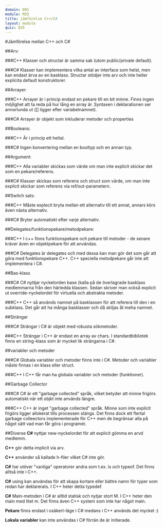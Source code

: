 ```yaml
---
domain: D01
module: M35
title: jämförelse C++/C#
layout: module
quiz: Q35
---
```


#Jämförelse mellan C++ och C&#35;

##Arv:

###C++
Klasser och structar är samma sak (utom public/private default).

###C&#35;
Klasser kan implementera vilka antal av interface som helst,
men kan endast ärva av en basklass.
Structar stödjer inte arv och inte heller explicita default konstruktorer.

##Arrayer:

###C++
Arrayer är i princip endast en pekare till en bit minne. Finns ingen möjlighet att ta reda på hur lång en array är.
Syntaxen i deklarationen ser annorlunda ut ([] ligger efter variabelnamnet).

###C&#35;
Arrayer är objekt som inkluderar metoder och properties

##Booleans:

###C++
Är i princip ett heltal.

###C&#35;
Ingen konvertering mellan en booltyp och en annan typ.

##Argument:

###C++
Alla variabler skickas som värde om man inte explicit skickar det som en pekare/referens.

###C&#35;
Klasser skickas som referens och struct som värde, om man inte explicit skickar som referens via ref/out-parametern.

##Switch sats:

###C++
Måste explecit bryta mellan ett alternativ till ett annat, annars körs även nästa alternativ.

###C&#35;
Bryter automatiskt efter varje alternativ.

##Delegates/funktionspekare/metodpekare:

###C++
I c++ finns funktionspekare och pekare till metoder - de senare kräver även en objektpekare för att användas.

###C&#35;
Delegates är delegates och med dessa kan man gör det som går att göra med funktionspekare C++.
C++ speciella metodpekare går inte att implementera i C#.

##Bas-klass

###C&#35;
C&#35; nyttjar nyckelorden base (kalla på de överlagrade basklass medlemmarna från den härledda klassen.
Sedan skriver man också explicit ut override-nyckelordet för virtuella och abstrakta metoder.

###C++
C++ så används namnet på basklassen för att referera till den i en subklass.
Det går att ha många basklasser och då skiljas åt meha namnet.

##Strängar

###C&#35; 
Strängar i C&#35; är objekt med robusta sökmetoder.

###C++ 
Strängar i C++ är endast en array av chars.
I standardbibliotek finns en string-klass som är mycket lik strängarna i C&#35;.

##variabler och metoder

###C&#35;
Globala variabler och metoder finns inte i C#.
Metoder och variabler måste finnas i en klass eller struct.

###C++
I C++ får man ha globala variabler och metoder (funktioner).

##Garbage Collector

###C&#35;
C&#35; är ett "garbage collected" språk, vilket betyder att minne frigörs automatiskt när ett objkt inte används längre.

###C++ 
C++ är inget "garbage collected" språk. Minne som inte explicit frigörs ligger allokerat tills processen stängs.
Det finns dock ett flertal garbage colleectors implementerade för C++ men de begränsar alla på något sätt vad man får göra i programet.

##Diverse
__C#__ nyttjar new-nyckelordet för att explicit gömma en arvd medlemm.

__C++__ gör detta implicit via arv.

__C++__ använder så kallade h-filer vilket C&#35; inte gör.

__C#__ har utöver "vanliga" operatorer andra som t.ex. is och typeof.
Det finns alltså inte i C++.

__C#__ using kan användas för att skapa kortare eller bättre namn för typer som redan har deklarerats.
I C++ heter detta typedef.

__C#__ Main-metoden i C&#35; är alltid statisk och nytjar stort M.
I C++ heter den main med litet m. Det finns även C++ system som inte har något main.

__Pekare__ finns endast i osäkert-läge i C&#35; medans i C++ används det mycket :)

__Lokala variabler__ kan inte användas i C&#35; förrän de är initierade.




